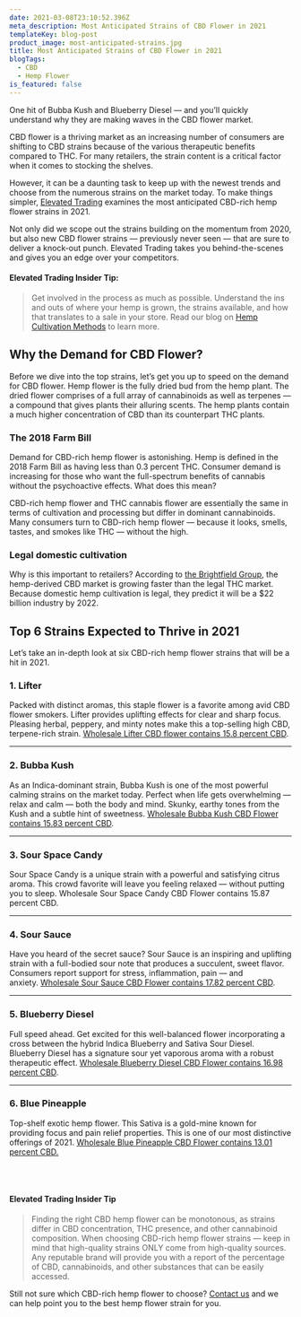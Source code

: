```yaml
---
date: 2021-03-08T23:10:52.396Z
meta_description: Most Anticipated Strains of CBD Flower in 2021
templateKey: blog-post
product_image: most-anticipated-strains.jpg
title: Most Anticipated Strains of CBD Flower in 2021
blogTags:
  - CBD
  - Hemp Flower
is_featured: false
---
```


One hit of Bubba Kush and Blueberry Diesel — and you’ll quickly understand why they are making waves in the CBD flower market.

CBD flower is a thriving market as an increasing number of consumers are shifting to CBD strains because of the various therapeutic benefits compared to THC. For many retailers, the strain content is a critical factor when it comes to stocking the shelves.

However, it can be a daunting task to keep up with the newest trends and choose from the numerous strains on the market today. To make things simpler, [Elevated Trading](https://www.elevatedtrading.com/) examines the most anticipated CBD-rich hemp flower strains in 2021.

Not only did we scope out the strains building on the momentum from 2020, but also new CBD flower strains — previously never seen — that are sure to deliver a knock-out punch. Elevated Trading takes you behind-the-scenes and gives you an edge over your competitors.

#### Elevated Trading Insider Tip:

> Get involved in the process as much as possible. Understand the ins and outs of where your hemp is grown, the strains available, and how that translates to a sale in your store. Read our blog on [Hemp Cultivation Methods](https://www.elevatedtrading.com/blog/hemp-cultivation-outdoor-vs-greenhouse-vs-indoor-flower/) to learn more.

## Why the Demand for CBD Flower?

Before we dive into the top strains, let’s get you up to speed on the demand for CBD flower. Hemp flower is the fully dried bud from the hemp plant. The dried flower comprises of a full array of cannabinoids as well as terpenes — a compound that gives plants their alluring scents. The hemp plants contain a much higher concentration of CBD than its counterpart THC plants.

### The 2018 Farm Bill

Demand for CBD-rich hemp flower is astonishing. Hemp is defined in the 2018 Farm Bill as having less than 0.3 percent THC. Consumer demand is increasing for those who want the full-spectrum benefits of cannabis without the psychoactive effects. What does this mean?

CBD-rich hemp flower and THC cannabis flower are essentially the same in terms of cultivation and processing but differ in dominant cannabinoids. Many consumers turn to CBD-rich hemp flower — because it looks, smells, tastes, and smokes like THC — without the high.

### Legal domestic cultivation

Why is this important to retailers? According to [the Brightfield Group](https://www.brightfieldgroup.com/), the hemp-derived CBD market is growing faster than the legal THC market. Because domestic hemp cultivation is legal, they predict it will be a \$22 billion industry by 2022.

## Top 6 Strains Expected to Thrive in 2021

Let’s take an in-depth look at six CBD-rich hemp flower strains that will be a hit in 2021.

### 1. Lifter

Packed with distinct aromas, this staple flower is a favorite among avid CBD flower smokers. Lifter provides uplifting effects for clear and sharp focus. Pleasing herbal, peppery, and minty notes make this a top-selling high CBD, terpene-rich strain. [Wholesale Lifter CBD flower contains 15.8 percent CBD](https://www.elevatedtrading.com/products/lifter/).

<hr>

### 2. Bubba Kush

As an Indica-dominant strain, Bubba Kush is one of the most powerful calming strains on the market today. Perfect when life gets overwhelming — relax and calm — both the body and mind. Skunky, earthy tones from the Kush and a subtle hint of sweetness. [Wholesale Bubba Kush CBD Flower contains 15.83 percent CBD](https://www.elevatedtrading.com/products/bubba-kush/).

<hr>

### 3. Sour Space Candy

Sour Space Candy is a unique strain with a powerful and satisfying citrus aroma. This crowd favorite will leave you feeling relaxed — without putting you to sleep. Wholesale Sour Space Candy CBD Flower contains 15.87 percent CBD.

<hr>

### 4. Sour Sauce

Have you heard of the secret sauce? Sour Sauce is an inspiring and uplifting strain with a full-bodied sour note that produces a succulent, sweet flavor. Consumers report support for stress, inflammation, pain — and anxiety. [Wholesale Sour Sauce CBD Flower contains 17.82 percent CBD](https://www.elevatedtrading.com/products/sour-sauce/).

<hr>

### 5. Blueberry Diesel

Full speed ahead. Get excited for this well-balanced flower incorporating a cross between the hybrid Indica Blueberry and Sativa Sour Diesel. Blueberry Diesel has a signature sour yet vaporous aroma with a robust therapeutic effect. [Wholesale Blueberry Diesel CBD Flower contains 16.98 percent CBD](https://www.elevatedtrading.com/products/blueberry-diesel/).

<hr>

### 6. Blue Pineapple

Top-shelf exotic hemp flower. This Sativa is a gold-mine known for providing focus and pain relief properties. This is one of our most distinctive offerings of 2021. [Wholesale Blue Pineapple CBD Flower contains 13.01 percent CBD.](https://www.elevatedtrading.com/products/blue-pineapple/)

<br/>
<br/>

#### Elevated Trading Insider Tip

> Finding the right CBD hemp flower can be monotonous, as strains differ in CBD concentration, THC presence, and other cannabinoid composition. When choosing CBD-rich hemp flower strains — keep in mind that high-quality strains ONLY come from high-quality sources. Any reputable brand will provide you with a report of the percentage of CBD, cannabinoids, and other substances that can be easily accessed.

Still not sure which CBD-rich hemp flower to choose? [Contact us](mailto:sales@elevatedtrading.com) and we can help point you to the best hemp flower strain for you.
